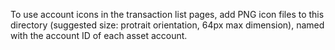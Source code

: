 To use account icons in the transaction list pages, add PNG icon files to this directory (suggested size: protrait orientation, 64px max dimension), named with the account ID of each asset account.